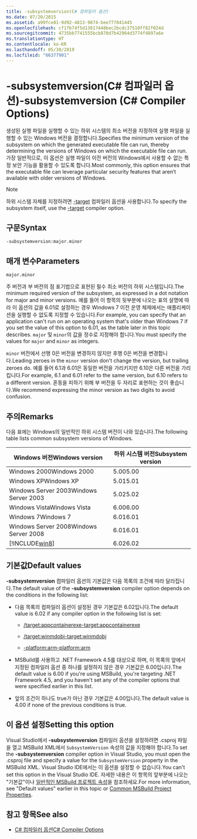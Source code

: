 ```yaml
---
title: -subsystemversion(C# 컴파일러 옵션)
ms.date: 07/20/2015
ms.assetid: a99fce81-9d92-4813-9874-bee777041445
ms.openlocfilehash: cf1fb74f5d13817448bec2bcdc37510ff82f024d
ms.sourcegitcommit: 4735bb7741555bcb870d7b42964d3774f4897a6e
ms.translationtype: HT
ms.contentlocale: ko-KR
ms.lasthandoff: 05/30/2019
ms.locfileid: "66377901"
---
```

# <a name="-subsystemversion-c-compiler-options"></a><span data-ttu-id="bb80e-102">-subsystemversion(C# 컴파일러 옵션)</span><span class="sxs-lookup"><span data-stu-id="bb80e-102">-subsystemversion (C# Compiler Options)</span></span>

<span data-ttu-id="bb80e-103">생성된 실행 파일을 실행할 수 있는 하위 시스템의 최소 버전을 지정하여 실행 파일을 실행할 수 있는 Windows 버전을 결정합니다.</span><span class="sxs-lookup"><span data-stu-id="bb80e-103">Specifies the minimum version of the subsystem on which the generated executable file can run, thereby determining the versions of Windows on which the executable file can run.</span></span> <span data-ttu-id="bb80e-104">가장 일반적으로, 이 옵션은 실행 파일이 이전 버전의 Windows에서 사용할 수 없는 특정 보안 기능을 활용할 수 있도록 합니다.</span><span class="sxs-lookup"><span data-stu-id="bb80e-104">Most commonly, this option ensures that the executable file can leverage particular security features that aren’t available with older versions of Windows.</span></span>

> [!NOTE]
>  <span data-ttu-id="bb80e-105">하위 시스템 자체를 지정하려면 [-target](../../../csharp/language-reference/compiler-options/target-compiler-option.md) 컴파일러 옵션을 사용합니다.</span><span class="sxs-lookup"><span data-stu-id="bb80e-105">To specify the subsystem itself, use the [-target](../../../csharp/language-reference/compiler-options/target-compiler-option.md) compiler option.</span></span>

## <a name="syntax"></a><span data-ttu-id="bb80e-106">구문</span><span class="sxs-lookup"><span data-stu-id="bb80e-106">Syntax</span></span>

```console
-subsystemversion:major.minor
```

## <a name="parameters"></a><span data-ttu-id="bb80e-107">매개 변수</span><span class="sxs-lookup"><span data-stu-id="bb80e-107">Parameters</span></span>

`major.minor`

<span data-ttu-id="bb80e-108">주 버전과 부 버전의 점 표기법으로 표현된 필수 최소 버전의 하위 시스템입니다.</span><span class="sxs-lookup"><span data-stu-id="bb80e-108">The minimum required version of the subsystem, as expressed in a dot notation for major and minor versions.</span></span> <span data-ttu-id="bb80e-109">예를 들어 이 항목의 뒷부분에 나오는 표의 설명에 따라 이 옵션의 값을 6.01로 설정하는 경우 Windows 7 이전 운영 체제에서는 애플리케이션을 실행할 수 없도록 지정할 수 있습니다.</span><span class="sxs-lookup"><span data-stu-id="bb80e-109">For example, you can specify that an application can't run on an operating system that's older than Windows 7 if you set the value of this option to 6.01, as the table later in this topic describes.</span></span> <span data-ttu-id="bb80e-110">`major` 및 `minor`의 값을 정수로 지정해야 합니다.</span><span class="sxs-lookup"><span data-stu-id="bb80e-110">You must specify the values for `major` and `minor` as integers.</span></span>

<span data-ttu-id="bb80e-111">`minor` 버전에서 선행 0은 버전을 변경하지 않지만 후행 0은 버전을 변경합니다.</span><span class="sxs-lookup"><span data-stu-id="bb80e-111">Leading zeroes in the `minor` version don't change the version, but trailing zeroes do.</span></span> <span data-ttu-id="bb80e-112">예를 들어 6.1과 6.01은 동일한 버전을 가리키지만 6.10은 다른 버전을 가리킵니다.</span><span class="sxs-lookup"><span data-stu-id="bb80e-112">For example, 6.1 and 6.01 refer to the same version, but 6.10 refers to a different version.</span></span> <span data-ttu-id="bb80e-113">혼동을 피하기 위해 부 버전을 두 자리로 표현하는 것이 좋습니다.</span><span class="sxs-lookup"><span data-stu-id="bb80e-113">We recommend expressing the minor version as two digits to avoid confusion.</span></span>

## <a name="remarks"></a><span data-ttu-id="bb80e-114">주의</span><span class="sxs-lookup"><span data-stu-id="bb80e-114">Remarks</span></span>

<span data-ttu-id="bb80e-115">다음 표에는 Windows의 일반적인 하위 시스템 버전이 나와 있습니다.</span><span class="sxs-lookup"><span data-stu-id="bb80e-115">The following table lists common subsystem versions of Windows.</span></span>

|<span data-ttu-id="bb80e-116">Windows 버전</span><span class="sxs-lookup"><span data-stu-id="bb80e-116">Windows version</span></span>|<span data-ttu-id="bb80e-117">하위 시스템 버전</span><span class="sxs-lookup"><span data-stu-id="bb80e-117">Subsystem version</span></span>|
|---------------------|-----------------------|
|<span data-ttu-id="bb80e-118">Windows 2000</span><span class="sxs-lookup"><span data-stu-id="bb80e-118">Windows 2000</span></span>|<span data-ttu-id="bb80e-119">5.00</span><span class="sxs-lookup"><span data-stu-id="bb80e-119">5.00</span></span>|
|<span data-ttu-id="bb80e-120">Windows XP</span><span class="sxs-lookup"><span data-stu-id="bb80e-120">Windows XP</span></span>|<span data-ttu-id="bb80e-121">5.01</span><span class="sxs-lookup"><span data-stu-id="bb80e-121">5.01</span></span>|
|<span data-ttu-id="bb80e-122">Windows Server 2003</span><span class="sxs-lookup"><span data-stu-id="bb80e-122">Windows Server 2003</span></span>|<span data-ttu-id="bb80e-123">5.02</span><span class="sxs-lookup"><span data-stu-id="bb80e-123">5.02</span></span>|
|<span data-ttu-id="bb80e-124">Windows Vista</span><span class="sxs-lookup"><span data-stu-id="bb80e-124">Windows Vista</span></span>|<span data-ttu-id="bb80e-125">6.00</span><span class="sxs-lookup"><span data-stu-id="bb80e-125">6.00</span></span>|
|<span data-ttu-id="bb80e-126">Windows 7</span><span class="sxs-lookup"><span data-stu-id="bb80e-126">Windows 7</span></span>|<span data-ttu-id="bb80e-127">6.01</span><span class="sxs-lookup"><span data-stu-id="bb80e-127">6.01</span></span>|
|<span data-ttu-id="bb80e-128">Windows Server 2008</span><span class="sxs-lookup"><span data-stu-id="bb80e-128">Windows Server 2008</span></span>|<span data-ttu-id="bb80e-129">6.01</span><span class="sxs-lookup"><span data-stu-id="bb80e-129">6.01</span></span>|
|[!INCLUDE[win8](~/includes/win8-md.md)]|<span data-ttu-id="bb80e-130">6.02</span><span class="sxs-lookup"><span data-stu-id="bb80e-130">6.02</span></span>|

## <a name="default-values"></a><span data-ttu-id="bb80e-131">기본값</span><span class="sxs-lookup"><span data-stu-id="bb80e-131">Default values</span></span>

<span data-ttu-id="bb80e-132">**-subsystemversion** 컴파일러 옵션의 기본값은 다음 목록의 조건에 따라 달라집니다.</span><span class="sxs-lookup"><span data-stu-id="bb80e-132">The default value of the **-subsystemversion** compiler option depends on the conditions in the following list:</span></span>

- <span data-ttu-id="bb80e-133">다음 목록의 컴파일러 옵션이 설정된 경우 기본값은 6.02입니다.</span><span class="sxs-lookup"><span data-stu-id="bb80e-133">The default value is 6.02 if any compiler option in the following list is set:</span></span>

  - [<span data-ttu-id="bb80e-134">/target:appcontainerexe</span><span class="sxs-lookup"><span data-stu-id="bb80e-134">-target:appcontainerexe</span></span>](../../../csharp/language-reference/compiler-options/target-appcontainerexe-compiler-option.md)

  - [<span data-ttu-id="bb80e-135">/target:winmdobj</span><span class="sxs-lookup"><span data-stu-id="bb80e-135">-target:winmdobj</span></span>](../../../csharp/language-reference/compiler-options/target-winmdobj-compiler-option.md)

  - [<span data-ttu-id="bb80e-136">-platform:arm</span><span class="sxs-lookup"><span data-stu-id="bb80e-136">-platform:arm</span></span>](../../../csharp/language-reference/compiler-options/platform-compiler-option.md)

- <span data-ttu-id="bb80e-137">MSBuild를 사용하고 .NET Framework 4.5를 대상으로 하며, 이 목록의 앞에서 지정된 컴파일러 옵션 중 하나를 설정하지 않은 경우 기본값은 6.00입니다.</span><span class="sxs-lookup"><span data-stu-id="bb80e-137">The default value is 6.00 if you're using MSBuild, you're targeting .NET Framework 4.5, and you haven't set any of the compiler options that were specified earlier in this list.</span></span>

- <span data-ttu-id="bb80e-138">앞의 조건이 하나도 true가 아닌 경우 기본값은 4.00입니다.</span><span class="sxs-lookup"><span data-stu-id="bb80e-138">The default value is 4.00 if none of the previous conditions is true.</span></span>

## <a name="setting-this-option"></a><span data-ttu-id="bb80e-139">이 옵션 설정</span><span class="sxs-lookup"><span data-stu-id="bb80e-139">Setting this option</span></span>

<span data-ttu-id="bb80e-140">Visual Studio에서 **-subsystemversion** 컴파일러 옵션을 설정하려면 .csproj 파일을 열고 MSBuild XML에서 `SubsystemVersion` 속성의 값을 지정해야 합니다.</span><span class="sxs-lookup"><span data-stu-id="bb80e-140">To set the **-subsystemversion** compiler option in Visual Studio, you must open the .csproj file and specify a value for the `SubsystemVersion` property in the MSBuild XML.</span></span> <span data-ttu-id="bb80e-141">Visual Studio IDE에서는 이 옵션을 설정할 수 없습니다.</span><span class="sxs-lookup"><span data-stu-id="bb80e-141">You can't set this option in the Visual Studio IDE.</span></span> <span data-ttu-id="bb80e-142">자세한 내용은 이 항목의 앞부분에 나오는 "기본값"이나 [일반적인 MSBuild 프로젝트 속성](/visualstudio/msbuild/common-msbuild-project-properties)을 참조하세요.</span><span class="sxs-lookup"><span data-stu-id="bb80e-142">For more information, see "Default values" earlier in this topic or [Common MSBuild Project Properties](/visualstudio/msbuild/common-msbuild-project-properties).</span></span>

## <a name="see-also"></a><span data-ttu-id="bb80e-143">참고 항목</span><span class="sxs-lookup"><span data-stu-id="bb80e-143">See also</span></span>

- [<span data-ttu-id="bb80e-144">C# 컴파일러 옵션</span><span class="sxs-lookup"><span data-stu-id="bb80e-144">C# Compiler Options</span></span>](../../../csharp/language-reference/compiler-options/index.md)
